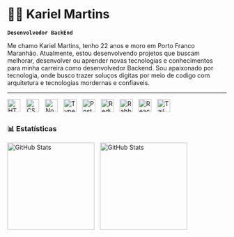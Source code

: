 # 🧑‍💻 Kariel Martins

**`Desenvolvedor BackEnd`**

Me chamo Kariel Martins, tenho 22 anos e moro em Porto Franco Maranhão. Atualmente, estou desenvolvendo projetos que buscam melhorar, desenvolver ou aprender novas tecnologias e conhecimentos para minha carreira como desenvolvedor Backend. Sou apaixonado por tecnologia, onde busco trazer soluços digitas por meio de codigo com arquitetura e tecnologias mordernas e confiaveis.

---

<img
align="left"
alt="HTML"
title="HTML"
width="30px"
style="padding-right: 10px"
 src="https://cdn.jsdelivr.net/gh/devicons/devicon@latest/icons/html5/html5-original.svg" />
<img
align="left"
alt="CSS"
title="CSS"
width="30px"
style="padding-right: 10px"
 src="https://cdn.jsdelivr.net/gh/devicons/devicon@latest/icons/css3/css3-original.svg" />
<img
align="left"
alt="Nodejs"
title="Nodejs"
width="30px"
style="padding-right: 10px"
 src="https://cdn.jsdelivr.net/gh/devicons/devicon@latest/icons/nodejs/nodejs-original-wordmark.svg" />
<img 
align="left"
alt="Typescript"
title="Typescript"
width="30px"
style="padding-right: 10px"
src="https://cdn.jsdelivr.net/gh/devicons/devicon@latest/icons/typescript/typescript-original.svg" />
<img 
align="left"
alt="Postgres"
title="Postgres"
width="30px"
style="padding-right: 10px"
src="https://cdn.jsdelivr.net/gh/devicons/devicon@latest/icons/postgresql/postgresql-original.svg" />
<img
align="left"
alt="Redis"
title="Redis"
width="30px"
style="padding-right: 10px"
 src="https://cdn.jsdelivr.net/gh/devicons/devicon@latest/icons/redis/redis-original.svg" />
<img 
align="left"
alt="RabbitMQ"
title="RabbitMQ"
width="30px"
style="padding-right: 10px"
src="https://cdn.jsdelivr.net/gh/devicons/devicon@latest/icons/rabbitmq/rabbitmq-original.svg" />
<img 
align="left"
alt="React"
title="React"
width="30px"
style="padding-right: 10px"
src="https://cdn.jsdelivr.net/gh/devicons/devicon@latest/icons/react/react-original.svg" />
<img 
align="left"
alt="Tailwindcss"
title="Tailwindcss"
width="30px"
style="padding-right: 10px"
src="https://cdn.jsdelivr.net/gh/devicons/devicon@latest/icons/tailwindcss/tailwindcss-original.svg" />
                                                      
<br/>
<br/>

### 📊 Estatísticas

<p>
  <img 
    align="left" 
    alt="GitHub Stats" 
    height="200" 
    style="padding-right: 10px;" 
    src="https://github-readme-stats.vercel.app/api?username=Larissakich&show_icons=true&theme=tokyonight&include_all_commits=true&locale=pt-br" 
  />

<img 
      align="left" 
      alt="GitHub Stats" 
      height="200" 
      src="https://github-readme-stats.vercel.app/api/top-langs/?username=larissakich&theme=tokyonight&layout=compact&custom_title=Tecnologias&langs_count=9" 
  />

</p>
